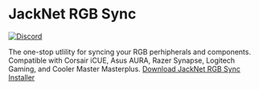 # JackNet RGB Sync

[![Discord](https://img.shields.io/badge/%20-Discord%20Server-blue.svg)](https://discord.gg/pRyBKPr)

The one-stop utlility for syncing your RGB perhipherals and components. Compatible with Corsair iCUE, Asus AURA, Razer Synapse, Logitech Gaming, and Cooler Master Masterplus.
[Download JackNet RGB Sync Installer](https://dl.rgbsync.com?auto-dl "Download JackNet RGB Sync Installer")
